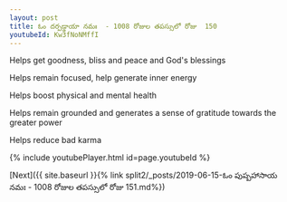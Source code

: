 ```yaml
---
layout: post
title: ఓం దర్పడ్డాయా నమః  - 1008 రోజుల తపస్సులో రోజు  150
youtubeId: Kw3fNoNMffI
---
```

 
 
Helps get goodness, bliss and peace and God's blessings
 
Helps remain focused, help generate inner energy 
 
Helps boost physical and mental health 
 
Helps remain grounded and generates a sense of gratitude towards the greater power 
 
Helps reduce bad karma
 
 
 
 


{% include youtubePlayer.html id=page.youtubeId %}
 
[Next]({{ site.baseurl }}{% link  split2/_posts/2019-06-15-ఓం పుష్పహాసాయ నమః  - 1008 రోజుల తపస్సులో రోజు  151.md%})
 
